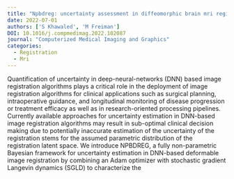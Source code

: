 ```yaml
---
title: "Npbdreg: uncertainty assessment in diffeomorphic brain mri registration using a non-parametric bayesian deep-learning based approach"
date: 2022-07-01
authors: ['S Khawaled', 'M Freiman']
DOI: 10.1016/j.compmedimag.2022.102087
journal: "Computerized Medical Imaging and Graphics"
categories: 
  - Registration
  - Mri
---
```

Quantification of uncertainty in deep-neural-networks (DNN) based image registration algorithms plays a critical role in the deployment of image registration algorithms for clinical applications such as surgical planning, intraoperative guidance, and longitudinal monitoring of disease progression or treatment efficacy as well as in research-oriented processing pipelines. Currently available approaches for uncertainty estimation in DNN-based image registration algorithms may result in sub-optimal clinical decision making due to potentially inaccurate estimation of the uncertainty of the registration stems for the assumed parametric distribution of the registration latent space. We introduce NPBDREG, a fully non-parametric Bayesian framework for uncertainty estimation in DNN-based deformable image registration by combining an Adam optimizer with stochastic gradient Langevin dynamics (SGLD) to characterize the
            